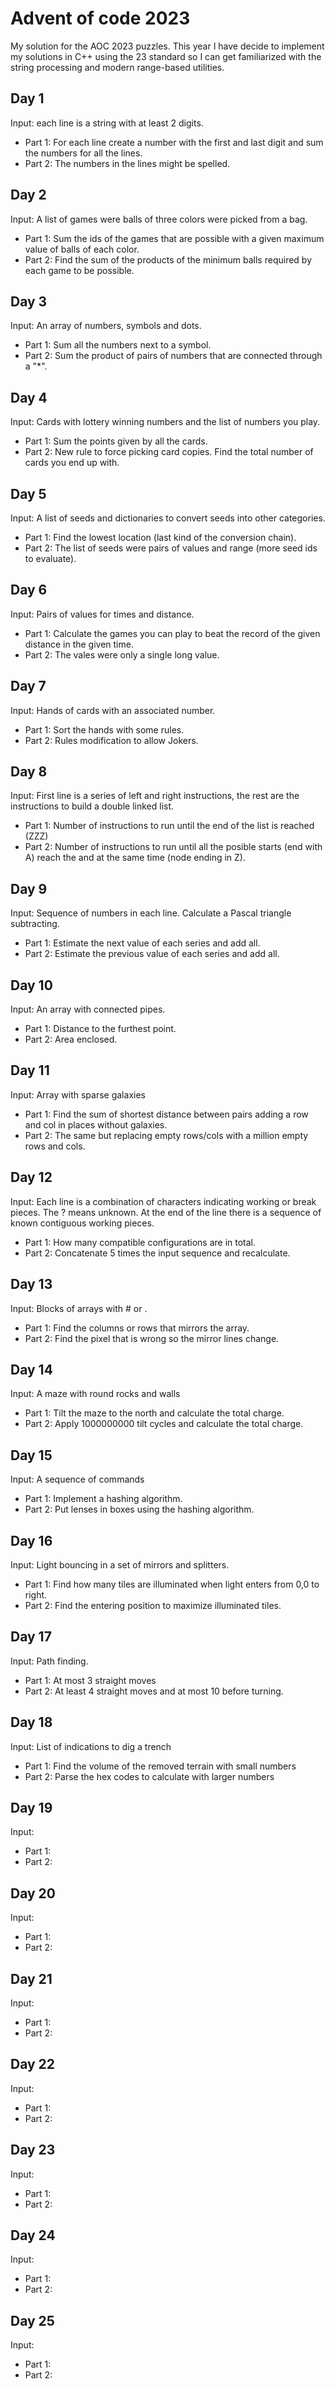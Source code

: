 # Advent of code 2023

My solution for the AOC 2023 puzzles. This year I have decide to implement my
solutions in C++ using the 23 standard so I can get familiarized with the string
processing and modern range-based utilities.

## Day 1

Input: each line is a string with at least 2 digits.

- Part 1: For each line create a number with the first and last digit and sum
  the numbers for all the lines.
- Part 2: The numbers in the lines might be spelled.

## Day 2

Input: A list of games were balls of three colors were picked from a bag.

- Part 1: Sum the ids of the games that are possible with a given maximum value
  of balls of each color.
- Part 2: Find the sum of the products of the minimum balls required by each
  game to be possible.

## Day 3

Input: An array of numbers, symbols and dots.

- Part 1: Sum all the numbers next to a symbol.
- Part 2: Sum the product of pairs of numbers that are connected through a "*".

## Day 4

Input: Cards with lottery winning numbers and the list of numbers you play.

- Part 1: Sum the points given by all the cards.
- Part 2: New rule to force picking card copies. Find the total number of cards
  you end up with.

## Day 5

Input: A list of seeds and dictionaries to convert seeds into other categories.

- Part 1: Find the lowest location (last kind of the conversion chain).
- Part 2: The list of seeds were pairs of values and range (more seed ids to
  evaluate).

## Day 6

Input: Pairs of values for times and distance.

- Part 1: Calculate the games you can play to beat the record of the given
  distance in the given time.
- Part 2: The vales were only a single long value.

## Day 7

Input: Hands of cards with an associated number.

- Part 1: Sort the hands with some rules.
- Part 2: Rules modification to allow Jokers.

## Day 8

Input: First line is a series of left and right instructions, the rest are the
instructions to build a double linked list.

- Part 1: Number of instructions to run until the end of the list is reached
  (ZZZ)
- Part 2: Number of instructions to run until all the posible starts (end with
  A) reach the and at the same time (node ending in Z).

## Day 9

Input: Sequence of numbers in each line. Calculate a Pascal triangle
subtracting.

- Part 1: Estimate the next value of each series and add all.
- Part 2: Estimate the previous value of each series and add all.

## Day 10

Input: An array with connected pipes.

- Part 1: Distance to the furthest point.
- Part 2: Area enclosed.

## Day 11

Input: Array with sparse galaxies

- Part 1: Find the sum of shortest distance between pairs adding a row and col
  in places without galaxies.
- Part 2: The same but replacing empty rows/cols with a million empty rows and
  cols.

## Day 12

Input: Each line is a combination of characters indicating working or break
pieces. The ? means unknown. At the end of the line there is a sequence of known
contiguous working pieces.

- Part 1: How many compatible configurations are in total.
- Part 2: Concatenate 5 times the input sequence and recalculate.

## Day 13

Input: Blocks of arrays with # or .

- Part 1: Find the columns or rows that mirrors the array.
- Part 2: Find the pixel that is wrong so the mirror lines change.

## Day 14

Input: A maze with round rocks and walls

- Part 1: Tilt the maze to the north and calculate the total charge.
- Part 2: Apply 1000000000 tilt cycles and calculate the total charge.

## Day 15

Input: A sequence of commands

- Part 1: Implement a hashing algorithm.
- Part 2: Put lenses in boxes using the hashing algorithm.

## Day 16

Input: Light bouncing in a set of mirrors and splitters.

- Part 1: Find how many tiles are illuminated when light enters from 0,0 to
  right.
- Part 2: Find the entering position to maximize illuminated tiles.

## Day 17

Input: Path finding.

- Part 1: At most 3 straight moves
- Part 2: At least 4 straight moves and at most 10 before turning.

## Day 18

Input: List of indications to dig a trench

- Part 1: Find the volume of the removed terrain with small numbers
- Part 2: Parse the hex codes to calculate with larger numbers

## Day 19

Input:

- Part 1:
- Part 2:

## Day 20

Input:

- Part 1:
- Part 2:

## Day 21

Input:

- Part 1:
- Part 2:

## Day 22

Input:

- Part 1:
- Part 2:

## Day 23

Input:

- Part 1:
- Part 2:

## Day 24

Input:

- Part 1:
- Part 2:

## Day 25

Input:

- Part 1:
- Part 2:

